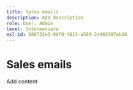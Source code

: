 ```yaml
---
title: Sales emails
description: Add description
role: User, Admin
level: Intermediate
exl-id: 688732e3-06f0-4613-a589-2d465597eb28
---
```

# Sales emails

Add content
